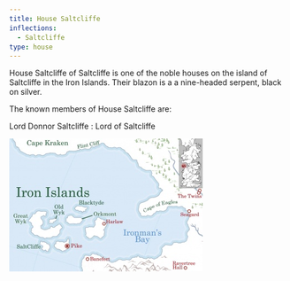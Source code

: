 ```yaml
---
title: House Saltcliffe
inflections:
  - Saltcliffe
type: house
---
```


House Saltcliffe of Saltcliffe is one of the noble houses on the island of Saltcliffe in the Iron Islands. Their blazon is a a nine-headed serpent, black on silver.

The known members of House Saltcliffe are:

Lord Donnor Saltcliffe : Lord of Saltcliffe

![Image](images/000042.jpg)


